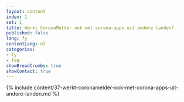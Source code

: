 ```yaml
---
layout: content
index: 1
set: 1
title: Werkt CoronaMelder ook met corona-apps uit andere landen?
published: false
lang: fy
contentLang: nl
categories:
- fy
- faq
showBreadCrumbs: true
showContact: true
---
```

{% include content/37-werkt-coronamelder-ook-met-corona-apps-uit-andere-landen.md %}
